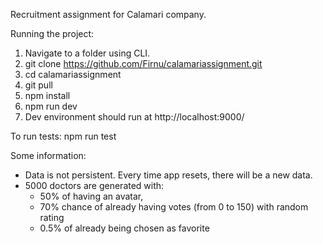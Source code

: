 Recruitment assignment for Calamari company.

Running the project:
1. Navigate to a folder using CLI.
2. git clone https://github.com/Firnu/calamariassignment.git
3. cd calamariassignment
4. git pull
5. npm install
6. npm run dev
7. Dev environment should run at http://localhost:9000/

To run tests: npm run test

Some information:
- Data is not persistent. Every time app resets, there will be a new data.
- 5000 doctors are generated with:
  - 50% of having an avatar,
  - 70% chance of already having votes (from 0 to 150) with random rating
  - 0.5% of already being chosen as favorite
